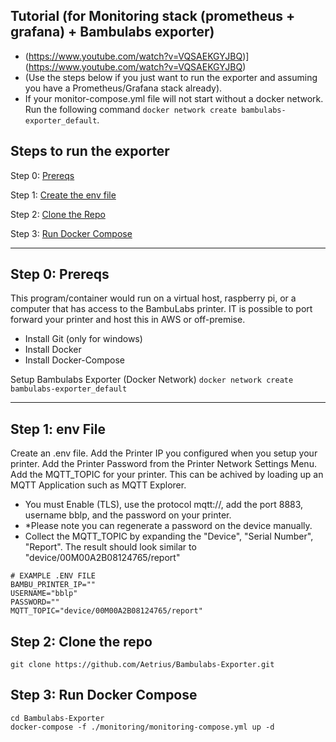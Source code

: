 
## Tutorial (for Monitoring stack (prometheus + grafana) + Bambulabs exporter)
- (https://www.youtube.com/watch?v=VQSAEKGYJBQ)](https://www.youtube.com/watch?v=VQSAEKGYJBQ)
- (Use the steps below if you just want to run the exporter and assuming you have a Prometheus/Grafana stack already).
- If your monitor-compose.yml file will not start without a docker network. Run the following command `docker network create bambulabs-exporter_default`.


## Steps to run the exporter
Step 0: [Prereqs](#step-0-prereqs)

Step 1: [Create the env file](#step-1-env-file)

Step 2: [Clone the Repo](#step-2-clone-the-repo)

Step 3: [Run Docker Compose](#step-3-run-docker-compose)

---

## Step 0: Prereqs
This program/container would run on a virtual host, raspberry pi, or a computer that has access to the BambuLabs printer. IT is possible to port forward your printer and host this in AWS or off-premise.
- Install Git (only for windows)
- Install Docker
- Install Docker-Compose

Setup Bambulabs Exporter (Docker Network)
`docker network create bambulabs-exporter_default`

---

## Step 1: env File
Create an .env file.
Add the Printer IP you configured when you setup your printer.
Add the Printer Password from the Printer Network Settings Menu.
Add the MQTT_TOPIC for your printer. This can be achived by loading up an MQTT Application such as MQTT Explorer. 
- You must Enable (TLS), use the protocol mqtt://, add the port 8883, username bblp, and the password on your printer. 
- *Please note you can regenerate a password on the device manually.
- Collect the MQTT_TOPIC by expanding the "Device", "Serial Number", "Report". The result should look similar to "device/00M00A2B08124765/report"

```
# EXAMPLE .ENV FILE
BAMBU_PRINTER_IP=""
USERNAME="bblp"
PASSWORD=""
MQTT_TOPIC="device/00M00A2B08124765/report"
```


## Step 2: Clone the repo

```
git clone https://github.com/Aetrius/Bambulabs-Exporter.git
```

## Step 3: Run Docker Compose
```
cd Bambulabs-Exporter
docker-compose -f ./monitoring/monitoring-compose.yml up -d
```
